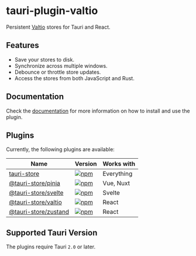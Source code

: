 # tauri-plugin-valtio

Persistent [Valtio](https://valtio.dev/) stores for Tauri and React.

## Features

- Save your stores to disk.
- Synchronize across multiple windows.
- Debounce or throttle store updates.
- Access the stores from both JavaScript and Rust.

## Documentation

Check the [documentation](https://tb.dev.br/tauri-store/plugin-valtio/guide/getting-started) for more information on how to install and use the plugin.

## Plugins

Currently, the following plugins are available:

| Name                                                                                       | Version                                                                                                                 | Works with |
| ------------------------------------------------------------------------------------------ | ----------------------------------------------------------------------------------------------------------------------- | ---------- |
| [tauri-store](https://tb.dev.br/tauri-store/guide/getting-started)                         | [![npm](https://img.shields.io/npm/v/tauri-store.svg)](https://www.npmjs.com/package/tauri-store)                       | Everything |
| [@tauri-store/pinia](https://tb.dev.br/tauri-store/plugin-pinia/guide/getting-started)     | [![npm](https://img.shields.io/npm/v/%40tauri-store%2Fpinia.svg)](https://www.npmjs.com/package/@tauri-store/pinia)     | Vue, Nuxt  |
| [@tauri-store/svelte](https://tb.dev.br/tauri-store/plugin-svelte/guide/getting-started)   | [![npm](https://img.shields.io/npm/v/%40tauri-store%2Fsvelte.svg)](https://www.npmjs.com/package/@tauri-store/svelte)   | Svelte     |
| [@tauri-store/valtio](https://tb.dev.br/tauri-store/plugin-valtio/guide/getting-started)   | [![npm](https://img.shields.io/npm/v/%40tauri-store%2Fvaltio.svg)](https://www.npmjs.com/package/@tauri-store/valtio)   | React      |
| [@tauri-store/zustand](https://tb.dev.br/tauri-store/plugin-zustand/guide/getting-started) | [![npm](https://img.shields.io/npm/v/%40tauri-store%2Fzustand.svg)](https://www.npmjs.com/package/@tauri-store/zustand) | React      |

## Supported Tauri Version

The plugins require Tauri `2.0` or later.
